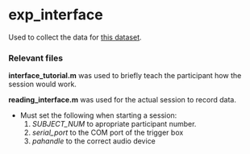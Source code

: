 # exp_interface

Used to collect the data for [this dataset](https://github.com/jacobWhite717/EEG_data).

### Relevant files
**interface_tutorial.m** was used to briefly teach the participant how the session would work.

**reading_interface.m** was used for the actual session to record data.
* Must set the following when starting a session:
  1. *SUBJECT_NUM* to apropriate participant number.
  2. *serial_port* to the COM port of the trigger box
  3. *pahandle* to the correct audio device 